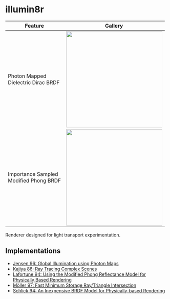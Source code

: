 # illumin8r
| Feature | Gallery|
| --- | --- |
| Photon Mapped <br /> Dielectric Dirac BRDF | <img src="https://wilimitis.github.io/assets/img/2019-01-16-project-0.png" width="300"/> |
| Importance Sampled <br /> Modified Phong BRDF | <img src="https://wilimitis.github.io/assets/img/2019-01-27-project-1.png" width="300"/> |

Renderer designed for light transport experimentation.

## Implementations
- [Jensen 96: Global Illumination using Photon Maps](http://graphics.ucsd.edu/~henrik/papers/photon_map/global_illumination_using_photon_maps_egwr96.pdf)
- [Kajiya 86: Ray Tracing Complex Scenes](https://cumincad.architexturez.net/system/files/pdf/67d2.content.pdf)
- [Lafortune 94: Using the Modified Phong Reflectance Model for Physically Based Rendering](http://graphics.cs.kuleuven.be/publications/Phong/)
- [Möller 97: Fast Minimum Storage Ray/Triangle
Intersection](http://webserver2.tecgraf.puc-rio.br/~mgattass/cg/trbRR/Fast%20MinimumStorage%20RayTriangle%20Intersection.pdf)
- [Schlick 94: An Inexpensive BRDF Model for Physically-based Rendering](http://www.cs.virginia.edu/~jdl/bib/appearance/analytic%20models/schlick94b.pdf)
